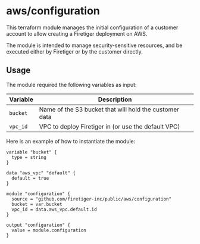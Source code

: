 # aws/configuration

This terraform module manages the initial configuration of a customer account
to allow creating a Firetiger deployment on AWS.

The module is intended to manage security-sensitive resources, and be executed
either by Firetiger or by the customer directly.

## Usage

The module required the following variables as input:

| Variable     | Description                                            |
| ------------ | ------------------------------------------------------ |
| `bucket`     | Name of the S3 bucket that will hold the customer data |
| `vpc_id`     | VPC to deploy Firetiger in (or use the default VPC)    |

Here is an example of how to instantiate the module:

```hcl
variable "bucket" {
  type = string
}

data "aws_vpc" "default" {
  default = true
}

module "configuration" {
  source = "github.com/firetiger-inc/public/aws/configuration"
  bucket = var.bucket
  vpc_id = data.aws_vpc.default.id
}

output "configuration" {
  value = module.configuration
}
```
